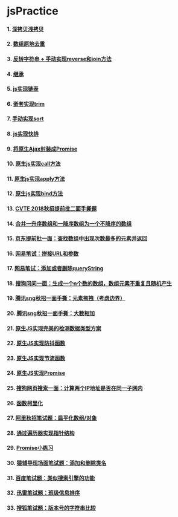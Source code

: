 # jsPractice
#### 1. [深拷贝浅拷贝](https://github.com/YoungZhang08/jsPractice/blob/master/deepShallowClone.js)
#### 2. [数组原地去重](https://github.com/YoungZhang08/jsPractice/blob/master/removeDuplicates.js)
#### 3. [反转字符串 + 手动实现reverse和join方法](https://github.com/YoungZhang08/jsPractice/blob/master/reverseStr.js)
#### 4. [继承](https://github.com/YoungZhang08/jsPractice/blob/master/prototype.js)
#### 5. [js实现链表](https://github.com/YoungZhang08/jsPractice/blob/master/linkList.js)
#### 6. [嵌套实现trim](https://github.com/YoungZhang08/jsPractice/blob/master/doubleTrim.js)
#### 7. [手动实现sort](https://github.com/YoungZhang08/jsPractice/blob/master/originSort.js)
#### 8. [js实现快排](https://github.com/YoungZhang08/jsPractice/blob/master/quickSort.js)
#### 9. [将原生Ajax封装成Promise](https://github.com/YoungZhang08/jsPractice/blob/master/promiseAjax.js)
#### 10. [原生js实现call方法](https://github.com/YoungZhang08/jsPractice/blob/master/myCall.js)
#### 11. [原生js实现apply方法](https://github.com/YoungZhang08/jsPractice/blob/master/myApply.js)
#### 12. [原生js实现bind方法](https://github.com/YoungZhang08/jsPractice/blob/master/myBind.js)
#### 13. [CVTE 2018秋招提前批二面手撕题](https://github.com/YoungZhang08/jsPractice/blob/master/cvteProxy.js)
#### 14. [合并一升序数组和一降序数组为一个不降序的数组](https://github.com/YoungZhang08/jsPractice/blob/master/mergeArray.js)
#### 15. [京东提前批一面：查找数组中出现次数最多的元素并返回](https://github.com/YoungZhang08/jsPractice/blob/master/searchNumMax.js)
#### 16. [网易笔试：拼接URL和参数](https://github.com/YoungZhang08/jsPractice/blob/master/getParams.js)
#### 17. [网易笔试：添加或者删除queryString](https://github.com/YoungZhang08/jsPractice/blob/master/queryString.js)
#### 18. [搜狗问问一面：生成一个n个数的数组，数组元素不重复且随机产生](https://github.com/YoungZhang08/jsPractice/blob/master/randomArr.js)
#### 19. [腾讯sng秋招一面手撕：元素拖拽（考虑边界）](https://github.com/YoungZhang08/jsPractice/blob/master/dragDiv)
#### 20. [腾讯sng秋招一面手撕：大数相加](https://github.com/YoungZhang08/jsPractice/blob/master/addBigNum.js)
#### 21. [原生JS实现完美的检测数据类型方案](https://github.com/YoungZhang08/jsPractice/blob/master/checkType.js)
#### 22. [原生JS实现防抖函数](https://github.com/YoungZhang08/jsPractice/blob/master/debounced)
#### 23. [原生JS实现节流函数](https://github.com/YoungZhang08/jsPractice/blob/master/throttle)
#### 24. [原生JS实现Promise](https://github.com/YoungZhang08/jsPractice/blob/master/myPromise.js)
#### 25. [搜狗网页搜索一面：计算两个IP地址是否在同一子网内](https://github.com/YoungZhang08/jsPractice/blob/master/checkNetSegment.js)
#### 26. [函数柯里化](https://github.com/YoungZhang08/jsPractice/blob/master/curry.js)
#### 27. [阿里秋招笔试题：扁平化数组/对象](https://github.com/YoungZhang08/jsPractice/blob/master/flatter.js)
#### 28. [通过遍历器实现指针结构](https://github.com/YoungZhang08/jsPractice/blob/master/nodeStructor.js)
#### 29. [Promise小练习](https://github.com/YoungZhang08/jsPractice/blob/master/promiseTask.js)
#### 30. [猿辅导现场面笔试题：添加和删除类名](https://github.com/YoungZhang08/jsPractice/blob/master/addDelClassName)
#### 31. [百度笔试题：类似搜索引擎的功能](https://github.com/YoungZhang08/jsPractice/blob/master/searchEngine)
#### 32. [迅雷笔试题：班级信息排序](https://github.com/YoungZhang08/jsPractice/blob/master/classInfoSort.js)
#### 33. [搜狐笔试题：版本号的字符串比较](https://github.com/YoungZhang08/jsPractice/blob/master/compareStr.c)